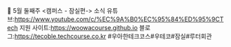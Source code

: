 📮 5월 둘째주 <캠퍼스 - 잠실편-> 소식
유튜브:https://www.youtube.com/c/%EC%9A%B0%EC%95%84%ED%95%9CTech
지원 사이트:https://woowacourse.github.io
블로그:https://tecoble.techcourse.co.kr
#우아한테크코스#우테코#잠실#루터회관